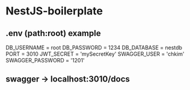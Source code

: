 # NestJS-boilerplate

## .env (path:root) example

DB_USERNAME = root
DB_PASSWORD = 1234
DB_DATABASE = nestdb
PORT = 3010
JWT_SECRET = 'mySecretKey'
SWAGGER_USER = 'chkim'
SWAGGER_PASSWORD = '1201'

## swagger -> localhost:3010/docs
